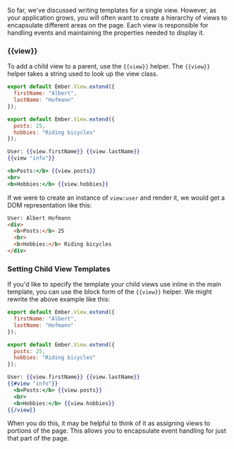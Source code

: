 So far, we've discussed writing templates for a single view. However, as your application grows, you will often want to create a hierarchy of views to encapsulate different areas on the page. Each view is responsible for handling events and maintaining the properties needed to display it.

### {{view}}

To add a child view to a parent, use the `{{view}}` helper.
The `{{view}}` helper takes a string used to look up the view class.

```javascript {data-filename=app/views/user.js}
export default Ember.View.extend({
  firstName: "Albert",
  lastName: "Hofmann"
});
```

```javascript {data-filename=app/views/info.js}
export default Ember.View.extend({
  posts: 25,
  hobbies: "Riding bicycles"
});
```

```handlebars {data-filename=app/templates/user.hbs}
User: {{view.firstName}} {{view.lastName}}
{{view "info"}}
```

```handlebars {data-filename=app/templates/info.hbs}
<b>Posts:</b> {{view.posts}}
<br>
<b>Hobbies:</b> {{view.hobbies}}
```

If we were to create an instance of `view:user` and render it, we would get
a DOM representation like this:

```html
User: Albert Hofmann
<div>
  <b>Posts:</b> 25
  <br>
  <b>Hobbies:</b> Riding bicycles
</div>
```

### Setting Child View Templates

If you'd like to specify the template your child views use inline in
the main template, you can use the block form of the `{{view}}` helper.
We might rewrite the above example like this:

```javascript {data-filename=app/views/user.js}
export default Ember.View.extend({
  firstName: "Albert",
  lastName: "Hofmann"
});
```

```javascript {data-filename=app/views/info.js}
export default Ember.View.extend({
  posts: 25,
  hobbies: "Riding bicycles"
});
```

```handlebars
User: {{view.firstName}} {{view.lastName}}
{{#view "info"}}
  <b>Posts:</b> {{view.posts}}
  <br>
  <b>Hobbies:</b> {{view.hobbies}}
{{/view}}
```

When you do this, it may be helpful to think of it as assigning views to
portions of the page. This allows you to encapsulate event handling for just
that part of the page.


